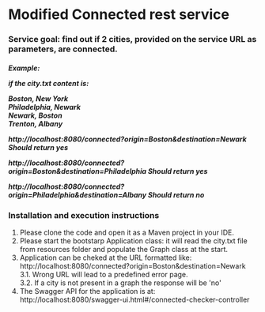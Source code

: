 # Modified Connected rest service

<h3>Service goal: find out if 2 cities, provided on the service URL as parameters, are connected.</h3>
<h5>
 Example:

if the city.txt content is:

Boston, New York </br>
Philadelphia, Newark </br>
Newark, Boston </br>
Trenton, Albany </br>

http://localhost:8080/connected?origin=Boston&destination=Newark
Should return yes

http://localhost:8080/connected?origin=Boston&destination=Philadelphia
Should return yes

http://localhost:8080/connected?origin=Philadelphia&destination=Albany
Should return no

</h5>

<h3>Installation and execution instructions</h3>

1. Please clone the code and open it as a Maven project in your IDE.
2. Please start the bootstarp Application class:
  it will read the city.txt file from resources folder and populate the Graph class at the start.
3. Application can be cheked at the URL formatted like: 
   http://localhost:8080/connected?origin=Boston&destination=Newark
 </br>3.1. Wrong URL will lead to a predefined error page.
 </br>3.2. If a city is not present in a graph the response will be 'no'
4. The Swagger API for the application is at: http://localhost:8080/swagger-ui.html#/connected-checker-controller










